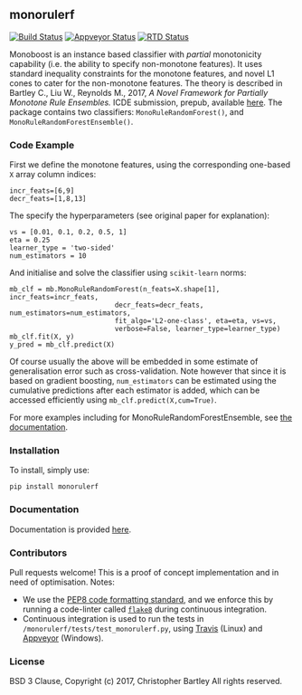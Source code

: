 ## monorulerf
[![Build Status](https://travis-ci.org/chriswbartley/monorulerf.svg?branch=master)](https://travis-ci.org/chriswbartley/monorulerf)
[![Appveyor Status](https://ci.appveyor.com/api/projects/status/github/chriswbartley/monorulerf)](https://ci.appveyor.com/project/chriswbartley/monorulerf)
[![RTD Status](https://readthedocs.org/projects/monorulerf/badge/?version=latest
)](https://readthedocs.org/projects/monorulerf/badge/?version=latest)



Monoboost is an instance based classifier with *partial* monotonicity capability (i.e. the ability to specify non-monotone features). It uses standard inequality constraints for the monotone features, and novel L1 cones to cater for the non-monotone features. The theory is described in Bartley C., Liu W., Reynolds M., 2017, *A Novel Framework for Partially Monotone Rule Ensembles.* ICDE submission, prepub, available [here](http://staffhome.ecm.uwa.edu.au/~19514733/). The package contains two classifiers: `MonoRuleRandomForest()`, and `MonoRuleRandomForestEnsemble()`. 

### Code Example
First we define the monotone features, using the corresponding one-based `X` array column indices:
```
incr_feats=[6,9]
decr_feats=[1,8,13]
```
The specify the hyperparameters (see original paper for explanation):
```
vs = [0.01, 0.1, 0.2, 0.5, 1]
eta = 0.25
learner_type = 'two-sided'
num_estimators = 10
```
And initialise and solve the classifier using `scikit-learn` norms:
```
mb_clf = mb.MonoRuleRandomForest(n_feats=X.shape[1], incr_feats=incr_feats,
                          decr_feats=decr_feats, num_estimators=num_estimators,
                          fit_algo='L2-one-class', eta=eta, vs=vs,
                          verbose=False, learner_type=learner_type)
mb_clf.fit(X, y)
y_pred = mb_clf.predict(X)
```	
Of course usually the above will be embedded in some estimate of generalisation error such as cross-validation. Note however that since it is based on gradient boosting, `num_estimators` can be estimated using the cumulative predictions after each estimator is added, which can be accessed efficiently using `mb_clf.predict(X,cum=True)`.

For more examples including for MonoRuleRandomForestEnsemble, see [the documentation](http://monorulerf.readthedocs.io/en/latest/index.html).

### Installation

To install, simply use:
```
pip install monorulerf
```

### Documentation

Documentation is provided [here](http://monorulerf.readthedocs.io/en/latest/index.html).

### Contributors

Pull requests welcome! This is a proof of concept implementation and in need of optimisation. Notes:
 - We use the
[PEP8 code formatting standard](https://www.python.org/dev/peps/pep-0008/), and
we enforce this by running a code-linter called
[`flake8`](http://flake8.pycqa.org/en/latest/) during continuous integration.
 - Continuous integration is used to run the tests in `/monorulerf/tests/test_monorulerf.py`, using [Travis](https://travis-ci.org/chriswbartley/monorulerf.svg?branch=master) (Linux) and [Appveyor](https://ci.appveyor.com/api/projects/status/github/chriswbartley/monorulerf) (Windows).
 
### License
BSD 3 Clause, Copyright (c) 2017, Christopher Bartley
All rights reserved.
